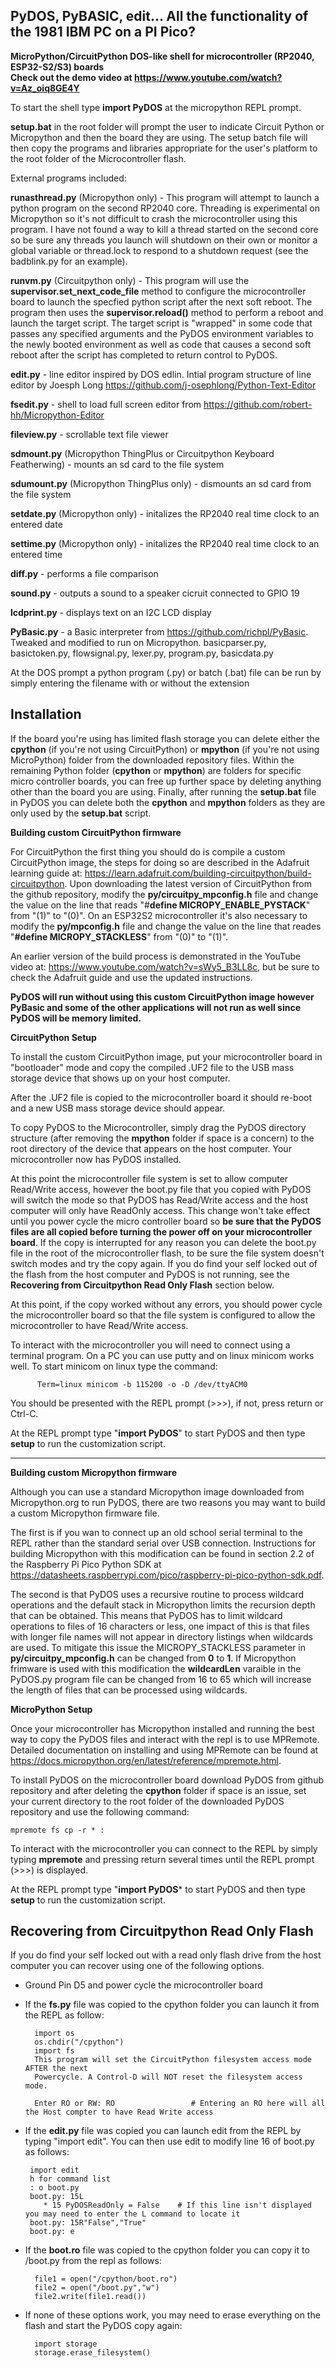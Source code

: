 ## PyDOS, PyBASIC, edit... All the functionality of the 1981 IBM PC on a PI Pico?

**MicroPython/CircuitPython DOS-like shell for microcontroller (RP2040, ESP32-S2/S3) boards**   
**Check out the demo video at https://www.youtube.com/watch?v=Az_oiq8GE4Y**

To start the shell type **import PyDOS** at the micropython REPL prompt.

**setup.bat** in the root folder will prompt the user to indicate Circuit Python or Micropython and then the board they are using.
The setup batch file will then copy the programs and libraries appropriate for the user's platform to the root folder of the
Microcontroller flash.

External programs included:

**runasthread.py** (Micropython only) - This program will attempt to launch a python program on the second RP2040 core. Threading is
experimental on Micropython so it's not difficult to crash the microcontroller using this program. I have not found a way to kill
a thread started on the second core so be sure any threads you launch will shutdown on their own or monitor a global variable or
thread.lock to respond to a shutdown request (see the badblink.py for an example).

**runvm.py** (Circuitpython only) - This program will use the **supervisor.set_next_code_file** method to configure the microcontroller
board to launch the specfied python script after the next soft reboot. The program then uses the **supervisor.reload()** method to 
perform a reboot and launch the target script. The target script is "wrapped" in some code that passes any specified arguments and the
PyDOS environment variables to the newly booted environment as well as code that causes a second soft reboot after the script has completed
to return control to PyDOS.

**edit.py** - line editor inspired by DOS edlin. Intial program structure of line editor by Joesph Long
    https://github.com/j-osephlong/Python-Text-Editor
    
**fsedit.py** - shell to load full screen editor from https://github.com/robert-hh/Micropython-Editor

**fileview.py** - scrollable text file viewer

**sdmount.py** (Micropython ThingPlus or Circuitpython Keyboard Featherwing) - mounts an sd card to the file system

**sdumount.py** (Micropython ThingPlus only) - dismounts an sd card from the file system

**setdate.py** (Micropython only) - initalizes the RP2040 real time clock to an entered date

**settime.py** (Micropython only) - initalizes the RP2040 real time clock to an entered time

**diff.py** - performs a file comparison

**sound.py** - outputs a sound to a speaker cicruit connected to GPIO 19

**lcdprint.py** - displays text on an I2C LCD display

**PyBasic.py** - a Basic interpreter from https://github.com/richpl/PyBasic. Tweaked and modified to run on Micropython.
	basicparser.py, basictoken.py, flowsignal.py, lexer.py, program.py, basicdata.py

At the DOS prompt a python program (.py) or batch (.bat) file can be run by simply entering the filename with or without
the extension

## Installation

If the board you're using has limited flash storage you can delete either the **cpython** (if you're not using CircuitPython) or **mpython**
(if you're not using MicroPython) folder from the downloaded repository files. Within the remaining Python folder (**cpython** or **mpython**) are folders
for specific micro controller boards,
you can free up further space by deleting anything other than the board you are using. Finally, after running the **setup.bat** file in PyDOS you can
delete both the **cpython** and **mpython** folders as they are only used by the **setup.bat** script.

**Building custom CircuitPython firmware**

For CircuitPython the first thing you should do is compile a custom CircuitPython image, the steps for doing so are described in the Adafruit learning guide
at: https://learn.adafruit.com/building-circuitpython/build-circuitpython.  Upon downloading the latest version of CircuitPython from the github repository,
modify the **py/circuitpy_mpconfig.h** file and change the value on the line that reads "#**define MICROPY_ENABLE_PYSTACK**" from "(1)" to "(0)". On an 
ESP32S2 microcontroller it's also necessary to modify the **py/mpconfig.h** file and change the value on the line that reades "**#define MICROPY_STACKLESS**"
from "(0)" to "(1)".

An earlier version of the build process is demonstrated in the YouTube video at: https://www.youtube.com/watch?v=sWy5_B3LL8c, but be sure to check the Adafruit
guide and use the updated instructions.

**PyDOS will run without using this custom CircuitPython image however PyBasic and some of the other applications will not run as well since PyDOS will be memory limited.**

**CircuitPython Setup**

To install the custom CircuitPython image, put your microcontroller board in "bootloader" mode and copy the compiled .UF2 file to the USB mass storage device that
shows up on your host computer.

After the .UF2 file is copied to the microcontroller board it should re-boot and a new USB mass storage device should appear. 

To copy PyDOS to the Microcontroller, simply drag the PyDOS directory structure
(after removing the **mpython** folder if space is a concern) to the root directory of the device that appears on the host computer.
Your microcontroller now has PyDOS installed.

At this point the microcontroller file system is set to allow computer Read/Write access, however the boot.py file that you copied
with PyDOS will switch the mode so that
PyDOS has Read/Write access and the host computer will only have ReadOnly access. This change won't take effect until you power cycle the micro controller board so **be
sure that the PyDOS files are all copied before turning the power off on your microcontroller board**. If the copy is interrupted for any reason you can delete the boot.py
file in the root of the microcontroller flash, to be sure the file system doesn't
switch modes and try the copy again. If you do find your self locked out of the flash from the host computer and PyDOS is not running, see the **Recovering from 
Circuitpython Read Only Flash** section below.

At this point, if the copy worked without any errors, you should power cycle the microcontroller board so that the file system is configured to allow
the microcontroller to have Read/Write access.

To interact with the microcontroller you will need to connect using a terminal program. On a PC you can use putty and on linux minicom works well. To start minicom
on linux type the command:

          Term=linux minicom -b 115200 -o -D /dev/ttyACM0
	  
You should be presented with the REPL prompt (>>>), if not, press return or Ctrl-C.

At the REPL prompt type "**import PyDOS**" to start PyDOS and then type **setup** to run the customization script.

--------------------------------------------------------------------------------------------------------------------
**Building custom Micropython firmware**

Although you can use a standard Micropython image downloaded from Micropython.org to run PyDOS, there are two reasons you may want to build a custom
Micropython firmware file. 

The first is if you wan to connect up an old school serial terminal to the REPL rather than the standard serial over USB connection. Instructions for building 
Micropython with this modification can be found in section 2.2 of the Raspberry Pi Pico Python SDK at https://datasheets.raspberrypi.com/pico/raspberry-pi-pico-python-sdk.pdf.

The second is that PyDOS uses a recursive routine to process wildcard operations and the default stack in Micropython limits the recursion depth that can be obtained.
This means that PyDOS has to limit wildcard operations to files of 16 characters or less, one impact of this is that files with longer file names will not appear
in directory listings when wildcards are used. To mitigate this issue the MICROPY_STACKLESS parameter in **py/circuitpy_mpconfig.h** can be changed from **0** to **1**. If
Micropython frimware is used with this modification the **wildcardLen** varaible in the PyDOS.py program file can be changed from 16 to 65 which will increase the
length of files that can be processed using wildcards.

**MicroPython Setup**

Once your microcontroller has Micropython installed and running the best way
to copy the PyDOS files and interact with the repl is to use MPRemote. Detailed documentation on installing and using MPRemote can be found 
at https://docs.micropython.org/en/latest/reference/mpremote.html.

To install PyDOS on the microcontroller board download PyDOS from github repository and after deleting the **cpython** folder if space is an issue, set your current
directory to the root folder of the downloaded PyDOS repository and use the following command:

	mpremote fs cp -r * :
	
To interact with the microcontroller you can connect to the REPL by simply typing **mpremote** and pressing return several times until the REPL prompt
(>>>) is displayed.

At the REPL prompt type "**import PyDOS*** to start PyDOS and then type **setup** to run the customization script.

## Recovering from Circuitpython Read Only Flash

If you do find your self locked out with a read only flash drive from the host computer you can recover using one
of the following options.

+ Ground Pin D5 and power cycle the microcontroller board
+ If the **fs.py** file was copied to the cpython folder you can launch it from the REPL as follow:

	    import os
	    os.chdir("/cpython")
	    import fs
	    This program will set the CircuitPython filesystem access mode AFTER the next
	    Powercycle. A Control-D will NOT reset the filesystem access mode.
	    
	    Enter RO or RW: RO                 # Entering an RO here will all the Host compter to have Read Write access

+ If the **edit.py** file was copied you can launch edit from the REPL by typing "import edit". You can then use edit to modify line 16 of boot.py as follows:

	   import edit
	   h for command list
	   : o boot.py
	   boot.py: 15L
	      * 15 PyDOSReadOnly = False    # If this line isn't displayed you may need to enter the L command to locate it
	   boot.py: 15R"False","True"
	   boot.py: e

* If the **boot.ro** file was copied to the cpython folder you can copy it to /boot.py from the repl as follows:

	    file1 = open("/cpython/boot.ro")
	    file2 = open("/boot.py","w")
	    file2.write(file1.read())
	    
+ If none of these options work, you may need to erase everything on the flash and start the PyDOS copy again:

	    import storage
	    storage.erase_filesystem()
